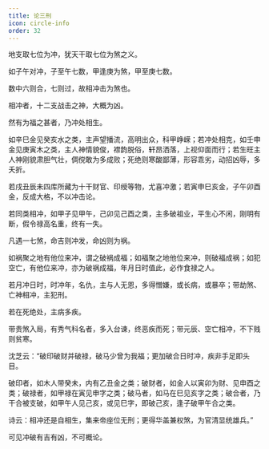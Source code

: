 ```yaml
---
title: 论三刑
icon: circle-info
order: 32
---
```


地支取七位为冲，犹天干取七位为煞之义。

如子午对冲，子至午七数，甲逢庚为煞，甲至庚七数。

数中六则合，七则过，故相冲击为煞也。

相冲者，十二支战击之神，大概为凶。

然有为福之甚者，乃冲处相生。

如辛巳金见癸亥水之类，主声望播流，高明出众，科甲峥嵘；若冲处相克，如壬申金见庚寅木之类，主人神情貌俊，襟韵脱俗，轩昂洒落，上视仰面而行；若生旺主人神刚貌肃胆气壮，倜傥敢为多成败；死绝则寒酸鄙薄，形容乖劣，动招凶辱，多夭折。

若戌丑辰未四库所藏为十干财官、印绶等物，尤喜冲激；若寅申巳亥金，子午卯酉金，反成大格，不以冲击论。

若同类相冲，如甲子见甲午，己卯见己酉之类，主多破祖业，平生心不闲，刚明有断，假令禄高名重，终有一失。

凡遇一七煞，命吉则冲发，命凶则为祸。

如祸聚之地有他位来冲，谓之破祸成福；如福聚之地他位来冲，则破福成祸；如犯空亡，有他位来冲，亦为破祸成福，年月日时值此，必作食禄之人。

若月冲日时，时冲年，名仇，主与人无恩，多得憎嫌，或长病，或暴卒；带劫煞、亡神相冲，主犯刑。

若在死绝处，主病多疾。

带贵煞入局，有秀气科名者，多入台谏，终恶疾而死；带元辰、空亡相冲，不下贱则贫寒。

沈芝云：“破印破财并破禄，破马少曾为我福；更加破合日时冲，疾非手足即头目。

破印者，如木人带癸未，内有乙丑金之类；破财者，如金人以寅卯为财、见申酉之类；破禄者，如甲禄在寅见申字之类；破马者，如马在巳见亥字之类；破合者，乃干合被支破，如甲午人见己亥，或见巳字，即破己亥，逢子破甲午合之类。

诗云：相冲还是自相生，集来帝座位无刑；更得华盖兼权煞，为官清显统雄兵。”

可见冲破有吉有凶，不可概论。

